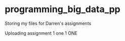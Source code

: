 # programming_big_data_pp
Storing my files for Darren's assignments

Uploading assignment 1 one 1 ONE
